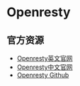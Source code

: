 # Openresty

## 官方资源
* [Openresty英文官网](https://openresty.org/en/)
* [Openresty中文官网](https://openresty.org/cn/)
* [Openresty Github](https://github.com/openresty/)


